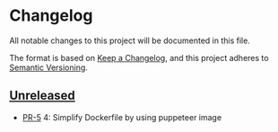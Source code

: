 # Changelog

All notable changes to this project will be documented in this file.

The format is based on [Keep a Changelog](https://keepachangelog.com/en/1.1.0/),
and this project adheres to [Semantic Versioning](https://semver.org/spec/v2.0.0.html).

## [Unreleased]

* [PR-5](https://github.com/rimi-itk/placeholder-ui/pull/5)
  4: Simplify Dockerfile by using puppeteer image

[Unreleased]: https://github.com/rimi-itk/placeholder-ui
